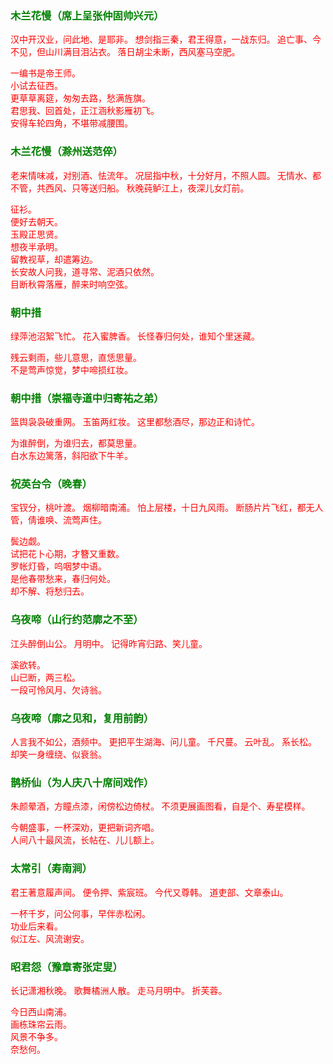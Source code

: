 <style type="text/css">
    .markdown-body{text-align: left;}
    h3{color:green}
    article{font-family:"楷体";color:red}
</style>

### 木兰花慢（席上呈张仲固帅兴元）
<article>
汉中开汉业，问此地、是耶非。  
想剑指三秦，君王得意，一战东归。  
追亡事、今不见，但山川满目泪沾衣。  
落日胡尘未断，西风塞马空肥。  

一编书是帝王师。  
小试去征西。  
更草草离筵，匆匆去路，愁满旌旗。  
君思我、回首处，正江涵秋影雁初飞。  
安得车轮四角，不堪带减腰围。  
</article>

### 木兰花慢（滁州送范倅）
<article>
老来情味减，对别酒、怯流年。  
况屈指中秋，十分好月，不照人圆。  
无情水、都不管，共西风、只等送归船。  
秋晚莼鲈江上，夜深儿女灯前。  

征衫。  
便好去朝天。  
玉殿正思贤。  
想夜半承明。  
留教视草，却遣筹边。  
长安故人问我，道寻常、泥酒只依然。  
目断秋霄落雁，醉来时响空弦。  
</article>

### 朝中措
<article>
绿萍池沼絮飞忙。  
花入蜜脾香。  
长怪春归何处，谁知个里迷藏。  

残云剩雨，些儿意思，直恁思量。  
不是莺声惊觉，梦中啼损红妆。  
</article>

### 朝中措（崇福寺道中归寄祐之弟）
<article>
篮舆袅袅破重网。  
玉笛两红妆。  
这里都愁酒尽，那边正和诗忙。  

为谁醉倒，为谁归去，都莫思量。  
白水东边篱落，斜阳欲下牛羊。  
</article>

### 祝英台令（晚春）
<article>
宝钗分，桃叶渡。  
烟柳暗南浦。  
怕上层楼，十日九风雨。  
断肠片片飞红，都无人管，倩谁唤、流莺声住。  

鬓边觑。  
试把花卜心期，才簪又重数。  
罗帐灯昏，呜咽梦中语。  
是他春带愁来，春归何处。  
却不解、将愁归去。  
</article>

### 乌夜啼（山行约范廓之不至）
<article>
江头醉倒山公。  
月明中。  
记得昨宵归路、笑儿童。  

溪欲转。  
山已断，两三松。  
一段可怜风月、欠诗翁。  
</article>

### 乌夜啼（廓之见和，复用前韵）
<article>
人言我不如公，酒频中。  
更把平生湖海、问儿童。  
千尺蔓。  
云叶乱。  
系长松。  
却笑一身缠绕、似衰翁。  
</article>

### 鹊桥仙（为人庆八十席间戏作）
<article>
朱颜晕酒，方瞳点漆，闲傍松边倚杖。  
不须更展画图看，自是个、寿星模样。  

今朝盛事，一杯深劝，更把新词齐唱。  
人间八十最风流，长帖在、儿儿额上。  
</article>

### 太常引（寿南涧）
<article>
君王著意履声间。  
便令押、紫宸班。  
今代又尊韩。  
道吏部、文章泰山。  

一杯千岁，问公何事，早伴赤松闲。  
功业后来看。  
似江左、风流谢安。  
</article>

### 昭君怨（豫章寄张定叟）
<article>
长记潇湘秋晚。  
歌舞橘洲人散。  
走马月明中。  
折芙蓉。  

今日西山南浦。  
画栋珠帘云雨。  
风景不争多。  
奈愁何。  
</article>

